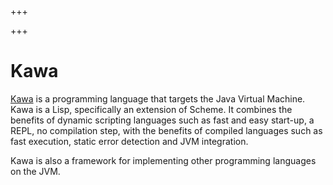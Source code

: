 
+++

+++
# Kawa

[Kawa](https://www.gnu.org/software/kawa/) is a programming language that targets the Java Virtual Machine. Kawa is a Lisp, specifically an extension of Scheme. It combines the benefits of dynamic scripting languages such as fast and easy start-up, a REPL, no compilation step, with the benefits of compiled languages such as fast execution, static error detection and JVM integration.

Kawa is also a framework for implementing other programming languages on the JVM.

